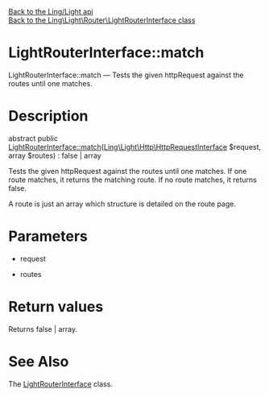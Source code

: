 [Back to the Ling/Light api](https://github.com/lingtalfi/Light/blob/master/doc/api/Ling/Light.md)<br>
[Back to the Ling\Light\Router\LightRouterInterface class](https://github.com/lingtalfi/Light/blob/master/doc/api/Ling/Light/Router/LightRouterInterface.md)


LightRouterInterface::match
================



LightRouterInterface::match — Tests the given httpRequest against the routes until one matches.




Description
================


abstract public [LightRouterInterface::match](https://github.com/lingtalfi/Light/blob/master/doc/api/Ling/Light/Router/LightRouterInterface/match.md)([Ling\Light\Http\HttpRequestInterface](https://github.com/lingtalfi/Light/blob/master/doc/api/Ling/Light/Http/HttpRequestInterface.md) $request, array $routes) : false | array




Tests the given httpRequest against the routes until one matches.
If one route matches, it returns the matching route.
If no route matches, it returns false.

A route is just an array which structure is detailed on the route page.




Parameters
================


- request

    

- routes

    


Return values
================

Returns false | array.








See Also
================

The [LightRouterInterface](https://github.com/lingtalfi/Light/blob/master/doc/api/Ling/Light/Router/LightRouterInterface.md) class.



